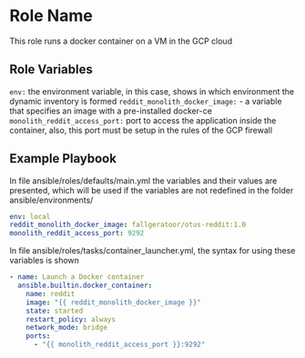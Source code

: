 Role Name
=========

This role runs a docker container on a VM in the GCP cloud

Role Variables
--------------

`env:` the environment variable, in this case, shows in which environment the dynamic inventory is formed
`reddit_monolith_docker_image:` - a variable that specifies an image with a pre-installed docker-ce
`monolith_reddit_access_port:` port to access the application inside the container, also, this port must be setup in the rules of the GCP firewall

Example Playbook
----------------

In file  ansible/roles/defaults/main.yml the variables and their values are presented, which will be used if the variables are not redefined in the folder ansible/environments/

```yml
env: local
reddit_monolith_docker_image: fallgeratoor/otus-reddit:1.0
monolith_reddit_access_port: 9292
```

In file ansible/roles/tasks/container_launcher.yml, the syntax for using these variables is shown

```yml
- name: Launch a Docker container
  ansible.builtin.docker_container:
    name: reddit
    image: "{{ reddit_monolith_docker_image }}"
    state: started
    restart_policy: always
    network_mode: bridge
    ports:
      - "{{ monolith_reddit_access_port }}:9292"
```
